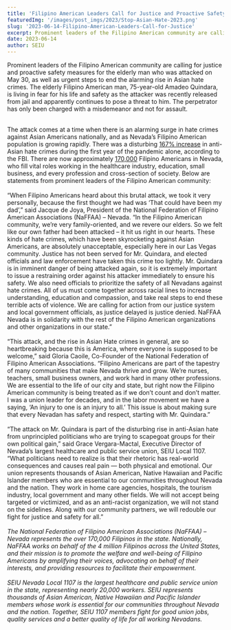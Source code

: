 ```yaml
---
title: 'Filipino American Leaders Call for Justice and Proactive Safety Measures for Elderly Man Who Was Attacked, and Urgent Steps to End Asian Hate'
featuredImg: '/images/post_imgs/2023/Stop-Asian-Hate-2023.png'
slug: '2023-06-14-Filipino-American-Leaders-Call-for-Justice'
excerpt: Prominent leaders of the Filipino American community are calling for justice and proactive safety measures for the elderly man who was attacked on May 30, as well as urgent steps to end the alarming rise in Asian hate crimes. 
date: 2023-06-14
author: SEIU
---
```


Prominent leaders of the Filipino American community are calling for justice and proactive safety measures for the elderly man who was attacked on May 30, as well as urgent steps to end the alarming rise in Asian hate crimes. The elderly Filipino American man, 75-year-old Amadeo Quindara, is living in fear for his life and safety as the attacker was recently released from jail and apparently continues to pose a threat to him. The perpetrator has only been charged with a misdemeanor and not for assault.
<br>
<br>

The attack comes at a time when there is an alarming surge in hate crimes against Asian Americans nationally, and as Nevada’s Filipino American population is growing rapidly. There was a disturbing [167% increase](https://www.themarshallproject.org/2023/03/25/asian-hate-crime-fbi-black-lgbtq) in anti-Asian hate crimes during the first year of the pandemic alone, according to the FBI. There are now approximately [170,000](https://en.wikipedia.org/wiki/Demographics_of_Filipino_Americans) Filipino Americans in Nevada, who fill vital roles working in the healthcare industry, education, small business, and every profession and cross-section of society. Below are statements from prominent leaders of the Filipino American community:
<br>
<br>
“When Filipino Americans heard about this brutal attack, we took it very personally, because the first thought we had was ‘That could have been my dad’,” said Jacque de Joya, President of the National Federation of Filipino American Associations (NaFFAA) – Nevada. “In the Filipino American community, we’re very family-oriented, and we revere our elders. So we felt like our own father had been attacked – it hit us right in our hearts. These kinds of hate crimes, which have been skyrocketing against Asian Americans, are absolutely unacceptable, especially here in our Las Vegas community. Justice has not been served for Mr. Quindara, and elected officials and law enforcement have taken this crime too lightly. Mr. Quindara is in imminent danger of being attacked again, so it is extremely important to issue a restraining order against his attacker immediately to ensure his safety. We also need officials to prioritize the safety of all Nevadans against hate crimes. All of us must come together across racial lines to increase understanding, education and compassion, and take real steps to end these terrible acts of violence. We are calling for action from our justice system and local government officials, as justice delayed is justice denied. NaFFAA Nevada is in solidarity with the rest of the Filipino American organizations and other organizations in our state.”
<br>
<br>
“This attack, and the rise in Asian Hate crimes in general, are so heartbreaking because this is America, where everyone is supposed to be welcome,” said Gloria Caoile, Co-Founder of the National Federation of Filipino American Associations. “Filipino Americans are part of the tapestry of many communities that make Nevada thrive and grow. We’re nurses, teachers, small business owners, and work hard in many other professions. We are essential to the life of our city and state, but right now the Filipino American community is being treated as if we don’t count and don’t matter. I was a union leader for decades, and in the labor movement we have a saying, ‘An injury to one is an injury to all.’ This issue is about making sure that every Nevadan has safety and respect, starting with Mr. Quindara.”
<br>
<br>
“The attack on Mr. Quindara is part of the disturbing rise in anti-Asian hate from unprincipled politicians who are trying to scapegoat groups for their own political gain,” said Grace Vergara-Mactal, Executive Director of Nevada’s largest healthcare and public service union, SEIU Local 1107. “What politicians need to realize is that their rhetoric has real-world consequences and causes real pain — both physical and emotional. Our union represents thousands of Asian American, Native Hawaiian and Pacific Islander members who are essential to our communities throughout Nevada and the nation. They work in home care agencies, hospitals, the tourism industry, local government and many other fields. We will not accept being targeted or victimized, and as an anti-racist organization, we will not stand on the sidelines. Along with our community partners, we will redouble our fight for justice and safety for all.”
<br>
<br>
*The National Federation of Filipino American Associations (NaFFAA) – Nevada represents the over 170,000 Filipinos in the state. Nationally, NaFFAA works on behalf of the 4 million Filipinos across the United States, and their mission is to promote the welfare and well-being of Filipino Americans by amplifying their voices, advocating on behalf of their interests, and providing resources to facilitate their empowerment.*
<br>
<br>
*SEIU Nevada Local 1107 is the largest healthcare and public service union in the state, representing nearly 20,000 workers. SEIU represents thousands of Asian American, Native Hawaiian and Pacific Islander members whose work is essential for our communities throughout Nevada and the nation. Together, SEIU 1107 members fight for good union jobs, quality services and a better quality of life for all working Nevadans.*


